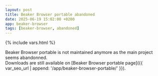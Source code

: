 ```yaml
---
layout: post
title: Beaker Browser portable abandoned
date: 2025-06-19 15:02:00 +0200
app: beaker-browser
tags: [beaker-browser, abandoned]
---
```

{% include vars.html %}

Beaker Browser portable is not maintained anymore as the main project seems abandonned.<br />
Downloads are still available on [Beaker Browser portable page]({{ var_seo_url | append: '/app/beaker-browser-portable/' }}).

